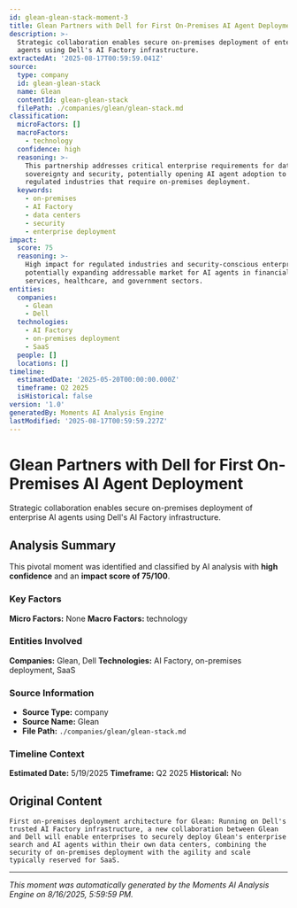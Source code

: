 ```yaml
---
id: glean-glean-stack-moment-3
title: Glean Partners with Dell for First On-Premises AI Agent Deployment
description: >-
  Strategic collaboration enables secure on-premises deployment of enterprise AI
  agents using Dell's AI Factory infrastructure.
extractedAt: '2025-08-17T00:59:59.041Z'
source:
  type: company
  id: glean-glean-stack
  name: Glean
  contentId: glean-glean-stack
  filePath: ./companies/glean/glean-stack.md
classification:
  microFactors: []
  macroFactors:
    - technology
  confidence: high
  reasoning: >-
    This partnership addresses critical enterprise requirements for data
    sovereignty and security, potentially opening AI agent adoption to highly
    regulated industries that require on-premises deployment.
  keywords:
    - on-premises
    - AI Factory
    - data centers
    - security
    - enterprise deployment
impact:
  score: 75
  reasoning: >-
    High impact for regulated industries and security-conscious enterprises,
    potentially expanding addressable market for AI agents in financial
    services, healthcare, and government sectors.
entities:
  companies:
    - Glean
    - Dell
  technologies:
    - AI Factory
    - on-premises deployment
    - SaaS
  people: []
  locations: []
timeline:
  estimatedDate: '2025-05-20T00:00:00.000Z'
  timeframe: Q2 2025
  isHistorical: false
version: '1.0'
generatedBy: Moments AI Analysis Engine
lastModified: '2025-08-17T00:59:59.227Z'
---
```

# Glean Partners with Dell for First On-Premises AI Agent Deployment

Strategic collaboration enables secure on-premises deployment of enterprise AI agents using Dell's AI Factory infrastructure.

## Analysis Summary

This pivotal moment was identified and classified by AI analysis with **high confidence** and an **impact score of 75/100**.

### Key Factors

**Micro Factors:** None
**Macro Factors:** technology

### Entities Involved

**Companies:** Glean, Dell
**Technologies:** AI Factory, on-premises deployment, SaaS



### Source Information

- **Source Type:** company
- **Source Name:** Glean
- **File Path:** `./companies/glean/glean-stack.md`

### Timeline Context

**Estimated Date:** 5/19/2025
**Timeframe:** Q2 2025
**Historical:** No

## Original Content

```
First on-premises deployment architecture for Glean: Running on Dell's trusted AI Factory infrastructure, a new collaboration between Glean and Dell will enable enterprises to securely deploy Glean's enterprise search and AI agents within their own data centers, combining the security of on-premises deployment with the agility and scale typically reserved for SaaS.
```

---

*This moment was automatically generated by the Moments AI Analysis Engine on 8/16/2025, 5:59:59 PM.*
